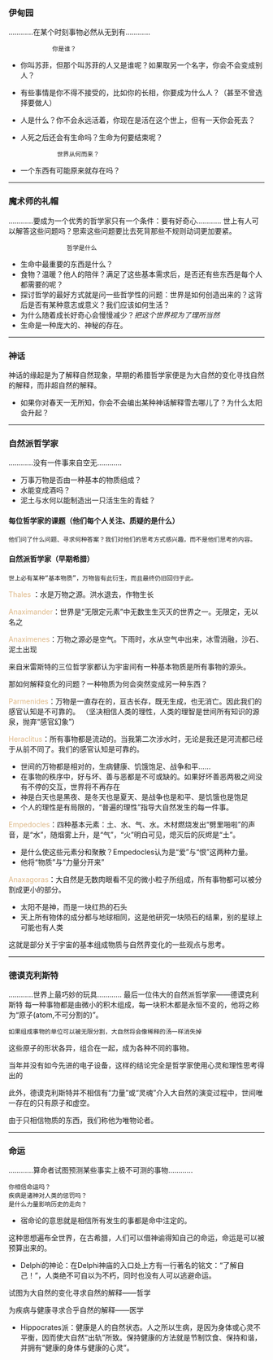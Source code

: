 ### 伊甸园
…………在某个时刻事物必然从无到有…………

                你是谁？ 

* 你叫苏菲，但那个叫苏菲的人又是谁呢？如果取另一个名字，你会不会变成别人？
* 有些事情是你不得不接受的，比如你的长相，你要成为什么人？（甚至不曾选择要做人）
* 人是什么？你不会永远活着，你现在是活在这个世上，但有一天你会死去？
* 人死之后还会有生命吗？生命为何要结束呢？


                世界从何而来？

* 一个东西有可能原来就存在吗？


***
### 魔术师的礼帽
…………要成为一个优秀的哲学家只有一个条件：要有好奇心…………
世上有人可以解答这些问题吗？思索这些问题要比去死背那些不规则动词更加要紧。

                    哲学是什么
* 生命中最重要的东西是什么？
* 食物？温暖？他人的陪伴？满足了这些基本需求后，是否还有些东西是每个人都需要的呢？
* 探讨哲学的最好方式就是问一些哲学性的问题：世界是如何创造出来的？这背后是否有某种意志或意义？我们应该如何生活？
* 为什么随着成长好奇心会慢慢减少？*把这个世界视为了理所当然*
* 生命是一种庞大的、神秘的存在。

***
### 神话
神话的缘起是为了解释自然现象，早期的希腊哲学家便是为大自然的变化寻找自然的解释，而非超自然的解释。
* 如果你对春天一无所知，你会不会编出某种神话解释雪去哪儿了？为什么太阳会升起？
***
### 自然派哲学家
…………没有一件事来自空无…………

* 万事万物是否由一种基本的物质组成？
* 水能变成酒吗？
* 泥土与水何以能制造出一只活生生的青蛙？
#### 每位哲学家的课题（他们每个人关注、质疑的是什么）

    他们问了什么问题、寻求何种答案？我们对他们的思考方式感兴趣，而不是他们思考的内容。


#### 自然派哲学家（早期希腊）
    世上必有某种“基本物质”，万物皆有此衍生，而且最终仍旧回归于此。

<font color=#DEB887>  Thales</font> ：水是万物之源。洪水退去，作物生长

<font color=#DEB887>  Anaximander</font>：世界是“无限定元素”中无数生生灭灭的世界之一。无限定，无以名之

<font color=#DEB887>  Anaximenes</font>：万物之源必是空气。下雨时，水从空气中出来，冰雪消融，沙石、泥土出现

来自米雷斯特的三位哲学家都认为宇宙间有一种基本物质是所有事物的源头。

那如何解释变化的问题？一种物质为何会突然变成另一种东西？

<font color=#DEB887>  Parmenides</font>：万物是一直存在的，亘古长存，既无生成，也无消亡。因此我们的感官认知是不可靠的。
（坚决相信人类的理性，人类的理智是世间所有知识的源泉，抛弃“感官幻象”）

<font color=#DEB887>  Heraclitus</font>：所有事物都是流动的。当我第二次涉水时，无论是我还是河流都已经于从前不同了。我们的感官认知是可靠的。
* 世间的万物都是相对的，生病健康、饥饿饱足、战争和平……
* 在事物的秩序中，好与坏、善与恶都是不可或缺的。如果好坏善恶两极之间没有不停的交互，世界将不再存在
* 神是白天也是黑夜、是冬天也是夏天、是战争也是和平、是饥饿也是饱足
* 个人的理性是有局限的，“普遍的理性”指导大自然发生的每一件事。

<font color=#DEB887>  Empedocles</font>：四种基本元素：土、水、气、水。木材燃烧发出“劈里啪啦”的声音，是“水”，随烟雾上升，是“气”，“火”明白可见，熄灭后的灰烬是“土”。
* 是什么使这些元素分和聚散？Empedocles认为是“爱”与“恨”这两种力量。
* 他将“物质”与“力量分开来”

<font color=#DEB887>  Anaxagoras</font>：大自然是无数肉眼看不见的微小粒子所组成，所有事物都可以被分割成更小的部分。
* 太阳不是神，而是一块红热的石头
* 天上所有物体的成分都与地球相同，这是他研究一块陨石的结果，别的星球上可能也有人类
  
这就是部分关于宇宙的基本组成物质与自然界变化的一些观点与思考。


***
### 德谟克利斯特
…………世界上最巧妙的玩具…………
最后一位伟大的自然派哲学家——德谟克利斯特
每一种事物都是由微小的积木组成，每一块积木都是永恒不变的，他将之称为“原子(atom,不可分割的)”。
    
    如果组成事物的单位可以被无限分割，大自然将会像稀释的汤一样消失掉

这些原子的形状各异，组合在一起，成为各种不同的事物。

当年并没有如今先进的电子设备，这样的结论完全是哲学家使用心灵和理性思考得出的

此外，德谟克利斯特并不相信有“力量”或“灵魂”介入大自然的演变过程中，世间唯一存在的只有原子和虚空。

由于只相信物质的东西，我们称他为唯物论者。

***
### 命运
…………算命者试图预测某些事实上极不可测的事物…………

    你相信命运吗？
    疾病是诸神对人类的惩罚吗？
    是什么力量影响历史的走向？

* 宿命论的意思就是相信所有发生的事都是命中注定的。

这种思想遍布全世界，在古希腊，人们可以借神谕得知自己的命运，命运是可以被预算出来的。

* Delphi的神论：在Delphi神庙的入口处上方有一行著名的铭文：“了解自己！”，人类绝不可自以为不朽，同时也没有人可以逃避命运。

试图为大自然的变化寻求自然的解释——哲学

为疾病与健康寻求合乎自然的解释——医学

* Hippocrates派：健康是人的自然状态。人之所以生病，是因为身体或心灵不平衡，因而使大自然“出轨”所致。保持健康的方法就是节制饮食、保持和谐，并拥有“健康的身体与健康的心灵”。
